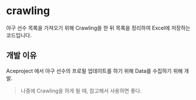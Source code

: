 # crawling
야구 선수 목록을 가져오기 위해 Crawling을 한 뒤 목록을 정리하여 Excel에 저장하는 코드입니다.

## 개발 이유
Aceproject 에서 야구 선수의 프로필 업데이트를 하기 위해 Data를 수집하기 위해 개발.

> 나중에 Crawling을 하게 될 때, 참고해서 사용하면 좋다.
